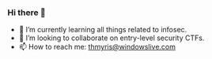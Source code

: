 ### Hi there 👋

- 🌱 I’m currently learning all things related to infosec.
- 👯 I’m looking to collaborate on entry-level security CTFs.
- 📫 How to reach me: thmyris@windowslive.com

<!--
**Thmyris/Thmyris** is a ✨ _special_ ✨ repository because its `README.md` (this file) appears on your GitHub profile.
-->
